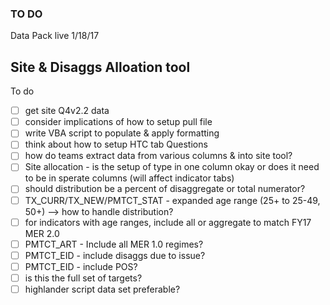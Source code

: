 
### TO DO

Data Pack live 1/18/17

## Site & Disaggs Alloation tool
To do
- [ ] get site Q4v2.2 data
- [ ] consider implications of how to setup pull file
- [ ] write VBA script to populate & apply formatting
- [ ] think about how to setup HTC tab
Questions
- [ ] how do teams extract data from various columns & into site tool?
- [ ] Site allocation - is the setup of type in one column okay or does it need to be in sperate columns (will affect indicator tabs)
- [ ] should distribution be a percent of disaggregate or total numerator?
- [ ] TX_CURR/TX_NEW/PMTCT_STAT - expanded age range (25+ to 25-49, 50+) --> how to handle distribution?
- [ ] for indicators with age ranges, include all or aggregate to match FY17 MER 2.0
- [ ] PMTCT_ART - Include all MER 1.0 regimes?
- [ ] PMTCT_EID - include disaggs due to issue?
- [ ] PMTCT_EID - include POS?
- [ ] is this the full set of targets?
- [ ] highlander script data set preferable?
